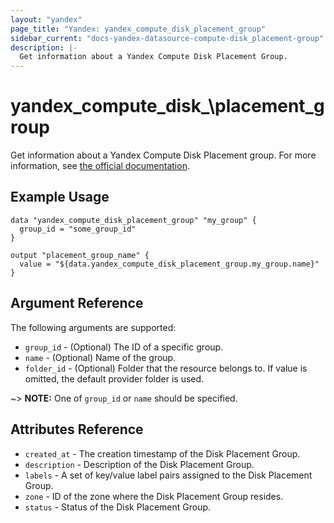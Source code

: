 ```yaml
---
layout: "yandex"
page_title: "Yandex: yandex_compute_disk_placement_group"
sidebar_current: "docs-yandex-datasource-compute-disk_placement-group"
description: |-
  Get information about a Yandex Compute Disk Placement Group.
---
```


# yandex\_compute\_disk_\placement_group

Get information about a Yandex Compute Disk Placement group. For more information, see
[the official documentation](https://cloud.yandex.com/docs/compute/concepts/disk#nr-disks).

## Example Usage

```hcl
data "yandex_compute_disk_placement_group" "my_group" {
  group_id = "some_group_id"
}

output "placement_group_name" {
  value = "${data.yandex_compute_disk_placement_group.my_group.name}"
}
```

## Argument Reference

The following arguments are supported:

* `group_id` - (Optional) The ID of a specific group.
* `name` - (Optional) Name of the group.
* `folder_id` - (Optional) Folder that the resource belongs to. If value is omitted, the default provider folder is used.

~> **NOTE:** One of `group_id` or `name` should be specified.

## Attributes Reference

* `created_at` - The creation timestamp of the Disk Placement Group.
* `description` - Description of the Disk Placement Group.
* `labels` - A set of key/value label pairs assigned to the Disk Placement Group.
* `zone` - ID of the zone where the Disk Placement Group resides.
* `status` - Status of the Disk Placement Group.
